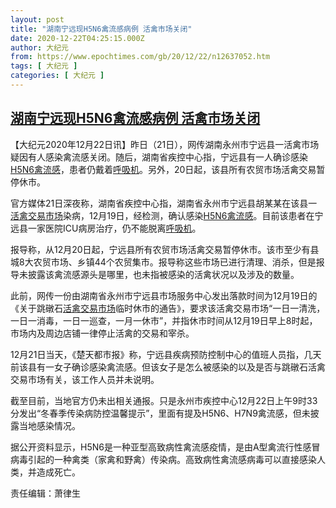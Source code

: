 ```yaml
---
layout: post
title: "湖南宁远现H5N6禽流感病例 活禽市场关闭"
date: 2020-12-22T04:25:15.000Z
author: 大纪元
from: https://www.epochtimes.com/gb/20/12/22/n12637052.htm
tags: [ 大纪元 ]
categories: [ 大纪元 ]
---
```

<!--1608611115000-->
[湖南宁远现H5N6禽流感病例 活禽市场关闭](https://www.epochtimes.com/gb/20/12/22/n12637052.htm)
------

<div>
<p>【大纪元2020年12月22日讯】昨日（21日），网传湖南永州市宁远县一活禽市场疑因有人感染禽流感关闭。随后，湖南省疾控中心指，宁远县有一人确诊感染<a href="https://www.epochtimes.com/gb/tag/h5n6%E7%A6%BD%E6%B5%81%E6%84%9F.html">H5N6禽流感</a>，患者仍戴着<a href="https://www.epochtimes.com/gb/tag/%E5%91%BC%E5%90%B8%E6%9C%BA.html">呼吸机</a>。另外，20日起，该县所有农贸市场活禽交易暂停休市。</p><p>官方媒体21日深夜称，湖南省疾控中心指，湖南省永州市宁远县胡某某在该县一<a href="https://www.epochtimes.com/gb/tag/%E6%B4%BB%E7%A6%BD%E4%BA%A4%E6%98%93%E5%B8%82%E5%9C%BA.html">活禽交易市场</a>染病，12月19日，经检测，确认感染<a href="https://www.epochtimes.com/gb/tag/h5n6%E7%A6%BD%E6%B5%81%E6%84%9F.html">H5N6禽流感</a>。目前该患者在宁远县一家医院ICU病房治疗，仍不能脱离<a href="https://www.epochtimes.com/gb/tag/%E5%91%BC%E5%90%B8%E6%9C%BA.html">呼吸机</a>。</p><p>报导称，从12月20日起，宁远县所有农贸市场活禽交易暂停休市。该市至少有县城8大农贸市场、乡镇44个农贸集市。报导称这些市场已进行清理、消杀，但是报导未披露该禽流感源头是哪里，也未指被感染的活禽状况以及涉及的数量。</p><p>此前，网传一份由湖南省永州市宁远县市场服务中心发出落款时间为12月19日的《关于跳礅石<a href="https://www.epochtimes.com/gb/tag/%E6%B4%BB%E7%A6%BD%E4%BA%A4%E6%98%93%E5%B8%82%E5%9C%BA.html">活禽交易市场</a>临时休市的通告》，要求该活禽交易市场“一日一清洗，一日一消毒，一日一巡查，一月一休市”，并指休市时间从12月19日早上8时起，市场内及周边店铺一律停止活禽的交易和宰杀。</p><p>12月21日当天，《楚天都市报》称，宁远县疾病预防控制中心的值班人员指，几天前该县有一女子确诊感染禽流感。但该女子是怎么被感染的以及是否与跳礅石活禽交易市场有关，该工作人员并未说明。</p><p>截至目前，当地官方仍未出相关通报。只是永州市疾控中心12月22日上午9时33分发出“冬春季传染病防控温馨提示”，里面有提及H5N6、H7N9禽流感，但未披露当地感染情况。</p><p>据公开资料显示，H5N6是一种亚型高致病性禽流感疫情，是由A型禽流行性感冒病毒引起的一种禽类（家禽和野禽）传染病。高致病性禽流感病毒可以直接感染人类，并造成死亡。</p><p>责任编辑：萧律生</p>
</div>
